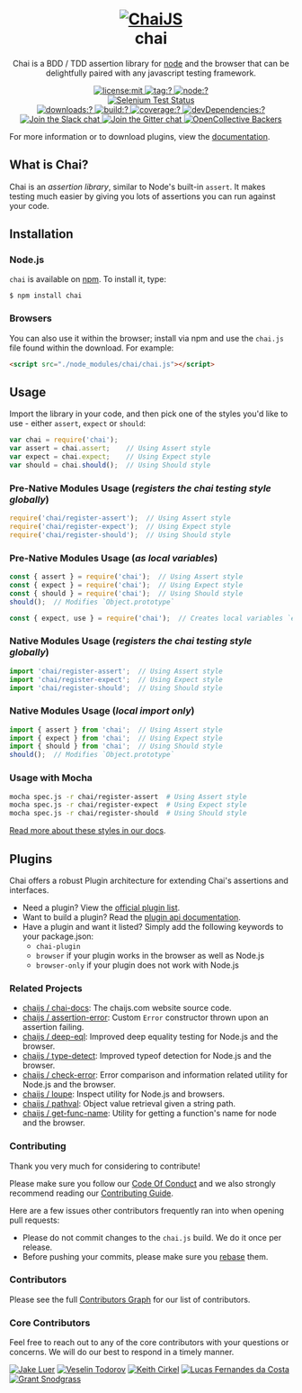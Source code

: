 <h1 align=center>
  <a href="http://chaijs.com" title="Chai Documentation">
    <img alt="ChaiJS" src="http://chaijs.com/img/chai-logo.png">
  </a>
  <br>
  chai
</h1>

<p align=center>
  Chai is a BDD / TDD assertion library for <a href="http://nodejs.org">node</a> and the browser that can be delightfully paired with any javascript testing framework.
</p>

<p align=center>
  <a href="LICENSE">
    <img
      alt="license:mit"
      src="https://img.shields.io/badge/license-mit-green.svg?style=flat-square"
    />
  </a>
  <a href="https://github.com/chaijs/chai/releases">
    <img
      alt="tag:?"
      src="https://img.shields.io/github/tag/chaijs/chai.svg?style=flat-square"
    />
  </a>
  <a href="https://www.npmjs.com/package/chai">
    <img
      alt="node:?"
      src="https://img.shields.io/badge/node-%3E=4.0-blue.svg?style=flat-square"
    />
  </a>
  <br/>
  <a href="https://saucelabs.com/u/chaijs">
    <img
      alt="Selenium Test Status"
      src="https://saucelabs.com/browser-matrix/chaijs.svg"
    />
  </a>
  <br/>
  <a href="https://www.npmjs.com/packages/chai">
    <img
      alt="downloads:?"
      src="https://img.shields.io/npm/dm/chai.svg?style=flat-square"
    />
  </a>
  <a href="https://travis-ci.org/chaijs/chai">
    <img
      alt="build:?"
      src="https://img.shields.io/travis/chaijs/chai/master.svg?style=flat-square"
    />
  </a>
  <a href="https://codecov.io/gh/chaijs/chai">
    <img
      alt="coverage:?"
      src="https://img.shields.io/codecov/c/github/chaijs/chai.svg?style=flat-square"
    />
  </a>
  <a href="">
    <img
      alt="devDependencies:?"
      src="https://img.shields.io/david/chaijs/chai.svg?style=flat-square"
    />
  </a>
  <br/>
  <a href="https://chai-slack.herokuapp.com/">
    <img
      alt="Join the Slack chat"
      src="https://img.shields.io/badge/slack-join%20chat-E2206F.svg?style=flat-square"
    />
  </a>
  <a href="https://gitter.im/chaijs/chai">
    <img
      alt="Join the Gitter chat"
      src="https://img.shields.io/badge/gitter-join%20chat-D0104D.svg?style=flat-square"
    />
  </a>
  <a href="https://opencollective.com/chaijs">
    <img
      alt="OpenCollective Backers"
      src="https://opencollective.com/chaijs/backers/badge.svg?style=flat-square"
    />
  </a>
</p>

For more information or to download plugins, view the [documentation](http://chaijs.com).

## What is Chai?

Chai is an _assertion library_, similar to Node's built-in `assert`. It makes testing much easier by giving you lots of assertions you can run against your code.

## Installation

### Node.js

`chai` is available on [npm](http://npmjs.org). To install it, type:

    $ npm install chai

### Browsers

You can also use it within the browser; install via npm and use the `chai.js` file found within the download. For example:

```html
<script src="./node_modules/chai/chai.js"></script>
```

## Usage

Import the library in your code, and then pick one of the styles you'd like to use - either `assert`, `expect` or `should`:

```js
var chai = require('chai');  
var assert = chai.assert;    // Using Assert style
var expect = chai.expect;    // Using Expect style
var should = chai.should();  // Using Should style
```

### Pre-Native Modules Usage (_registers the chai testing style globally_)

```js
require('chai/register-assert');  // Using Assert style
require('chai/register-expect');  // Using Expect style
require('chai/register-should');  // Using Should style
```

### Pre-Native Modules Usage (_as local variables_)

```js
const { assert } = require('chai');  // Using Assert style
const { expect } = require('chai');  // Using Expect style
const { should } = require('chai');  // Using Should style
should();  // Modifies `Object.prototype`

const { expect, use } = require('chai');  // Creates local variables `expect` and `use`; useful for plugin use
```

### Native Modules Usage (_registers the chai testing style globally_)

```js
import 'chai/register-assert';  // Using Assert style
import 'chai/register-expect';  // Using Expect style
import 'chai/register-should';  // Using Should style
```

### Native Modules Usage (_local import only_)

```js
import { assert } from 'chai';  // Using Assert style
import { expect } from 'chai';  // Using Expect style
import { should } from 'chai';  // Using Should style
should();  // Modifies `Object.prototype`
```

### Usage with Mocha

```bash
mocha spec.js -r chai/register-assert  # Using Assert style
mocha spec.js -r chai/register-expect  # Using Expect style
mocha spec.js -r chai/register-should  # Using Should style
```

[Read more about these styles in our docs](http://chaijs.com/guide/styles/).

## Plugins

Chai offers a robust Plugin architecture for extending Chai's assertions and interfaces.

- Need a plugin? View the [official plugin list](http://chaijs.com/plugins).
- Want to build a plugin? Read the [plugin api documentation](http://chaijs.com/guide/plugins/).
- Have a plugin and want it listed? Simply add the following keywords to your package.json:
  -  `chai-plugin`
  -  `browser` if your plugin works in the browser as well as Node.js
  -  `browser-only` if your plugin does not work with Node.js

### Related Projects

- [chaijs / chai-docs](https://github.com/chaijs/chai-docs): The chaijs.com website source code.
- [chaijs / assertion-error](https://github.com/chaijs/assertion-error): Custom `Error` constructor thrown upon an assertion failing.
- [chaijs / deep-eql](https://github.com/chaijs/deep-eql): Improved deep equality testing for Node.js and the browser.
- [chaijs / type-detect](https://github.com/chaijs/type-detect): Improved typeof detection for Node.js and the browser.
- [chaijs / check-error](https://github.com/chaijs/check-error): Error comparison and information related utility for Node.js and the browser.
- [chaijs / loupe](https://github.com/chaijs/loupe): Inspect utility for Node.js and browsers.
- [chaijs / pathval](https://github.com/chaijs/pathval): Object value retrieval given a string path.
- [chaijs / get-func-name](https://github.com/chaijs/get-func-name): Utility for getting a function's name for node and the browser.

### Contributing

Thank you very much for considering to contribute!

Please make sure you follow our [Code Of Conduct](https://github.com/chaijs/chai/blob/master/CODE_OF_CONDUCT.md) and we also strongly recommend reading our [Contributing Guide](https://github.com/chaijs/chai/blob/master/CONTRIBUTING.md).

Here are a few issues other contributors frequently ran into when opening pull requests:

- Please do not commit changes to the `chai.js` build. We do it once per release.
- Before pushing your commits, please make sure you [rebase](https://github.com/chaijs/chai/blob/master/CONTRIBUTING.md#pull-requests) them.

### Contributors

Please see the full
[Contributors Graph](https://github.com/chaijs/chai/graphs/contributors) for our
list of contributors.

### Core Contributors

Feel free to reach out to any of the core contributors with your questions or
concerns. We will do our best to respond in a timely manner.

[![Jake Luer](https://avatars3.githubusercontent.com/u/58988?v=3&s=50)](https://github.com/logicalparadox)
[![Veselin Todorov](https://avatars3.githubusercontent.com/u/330048?v=3&s=50)](https://github.com/vesln)
[![Keith Cirkel](https://avatars3.githubusercontent.com/u/118266?v=3&s=50)](https://github.com/keithamus)
[![Lucas Fernandes da Costa](https://avatars3.githubusercontent.com/u/6868147?v=3&s=50)](https://github.com/lucasfcosta)
[![Grant Snodgrass](https://avatars3.githubusercontent.com/u/17260989?v=3&s=50)](https://github.com/meeber)
